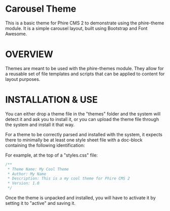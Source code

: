 Carousel Theme
==============

This is a basic theme for Phire CMS 2 to demonstrate using the
phire-theme module. It is a simple carousel layout, built using
Bootstrap and Font Awesome.

OVERVIEW
========

Themes are meant to be used with the phire-themes module. They allow
for a reusable set of file templates and scripts that can be applied
to content for layout purposes.

INSTALLATION & USE
==================

You can either drop a theme file in the "themes" folder and the system
will detect it and ask you to install it, or you can upload the theme
file through the system and install it that way.

For a theme to be correctly parsed and installed with the system, it
expects there to minimally be at least one style sheet file with a
doc-block containing the following identification:

For example, at the top of a "styles.css" file:

```css
/**
 * Theme Name: My Cool Theme
 * Author: My Name
 * Description: This is a my cool theme for Phire CMS 2
 * Version: 1.0
 */
```

Once the theme is unpacked and installed, you will have to activate it
by setting it to "active" and saving it.
